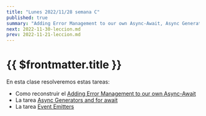 ```yaml
---
title: "Lunes 2022/11/28 semana C"
published: true
summary: "Adding Error Management to our own Async-Await, Async Generators and for await and Event Emitters"
next: 2022-11-30-leccion.md
prev: 2022-11-21-leccion.md
---
```


# {{ $frontmatter.title }}

En esta clase resolveremos estas tareas:

* Como reconstruir el [Adding Error Management to our own Async-Await](/practicas/building-async-await-with-error-management.html)
* La tarea [Async Generators and for await](/practicas/for-await.html) 
* La tarea [Event Emitters](/practicas/event-emitters.html)